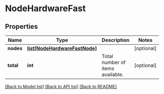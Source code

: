 # NodeHardwareFast

## Properties
Name | Type | Description | Notes
------------ | ------------- | ------------- | -------------
**nodes** | [**list[NodeHardwareFastNode]**](NodeHardwareFastNode.md) |  | [optional] 
**total** | **int** | Total number of items available. | [optional] 

[[Back to Model list]](../README.md#documentation-for-models) [[Back to API list]](../README.md#documentation-for-api-endpoints) [[Back to README]](../README.md)


